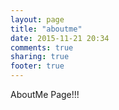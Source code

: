 ```yaml
---
layout: page
title: "aboutme"
date: 2015-11-21 20:34
comments: true
sharing: true
footer: true
---
```



AboutMe Page!!!